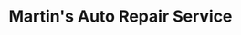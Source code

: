 ---
title: "Martin's Auto Repair Service"
url: /las-pinas/martins-auto-repair-service/
shop: car repair
---